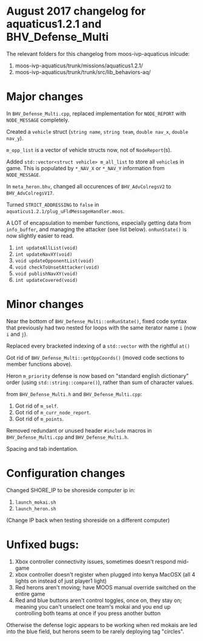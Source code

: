 # August 2017 changelog for aquaticus1.2.1 and BHV_Defense_Multi

The relevant folders for this changelog from moos-ivp-aquaticus inlcude:

1. moos-ivp-aquaticus/trunk/missions/aquaticus1.2.1/
1. moos-ivp-aquaticus/trunk/trunk/src/lib_behaviors-aq/

# Major changes

In `BHV_Defense_Multi.cpp`, replaced implementation for `NODE_REPORT` with `NODE_MESSAGE` completely.

Created a `vehicle` struct (`string name`, `string team`, `double nav_x`, `double nav_y`).

`m_opp_list` is a vector of vehicle structs now, not of `NodeReport`(s).

Added `std::vector<struct vehicle> m_all_list` to store all `vehicle`s in game. This is populated by `*_NAV_X` or `*_NAV_Y` information from `NODE_MESSAGE`.

In `meta_heron.bhv`, changed all occurences of `BHV_AdvColregsV2` to `BHV_AdvColregsV17`.

Turned `STRICT_ADDRESSING` to `false` in `aquaticus1.2.1/plug_uFldMessageHandler.moos`.

A LOT of encapsulation to member functions, especially getting data from `info_buffer`, and managing the attacker (see list below). `onRunState()` is now slightly easier to read.
	
1. `int updateAllList(void)`
1. `int updateNavXY(void)`
1. `void updateOpponentList(void)`
1. `void checkToUnsetAttacker(void)`
1. `void publishNavXY(void)`
1. `int updateCovered(void)`

# Minor changes

Near the bottom of `BHV_Defense_Multi::onRunState()`, fixed code syntax that previously had two nested for loops with the same iterator name `i` (now `i` and `j`).

Replaced every bracketed indexing of a `std::vector` with the rightful `at()`

Got rid of `BHV_Defense_Multi::getOppCoords()` (moved code sections to member functions above).

Heron `m_priority` defense is now based on "standard english dictionary" order (using `std::string::compare()`), rather than sum of character values.

from `BHV_Defense_Multi.h` and `BHV_Defense_Multi.cpp`:

1. Got rid of `m_self`.
1. Got rid of `m_curr_node_report`.
1. Got rid of `m_points`.

Removed redundant or unused header `#include` macros in `BHV_Defense_Multi.cpp` and `BHV_Defense_Multi.h`.

Spacing and tab indentation.

# Configuration changes

Changed SHORE_IP to be shoreside computer ip in:

1. `launch_mokai.sh`
1. `launch_heron.sh`

(Change IP back when testing shoreside on a different computer)

# Unfixed bugs:

1. Xbox controller connectivity issues, sometimes doesn't respond mid-game
1. xbox controller doesn't register when plugged into kenya MacOSX (all 4 lights on instead of just player1 light)
1. Red herons aren't moving; have MOOS manual override switched on the entire game
1. Red and blue buttons aren't control toggles, once on, they stay on; meaning you can't unselect one team's mokai and you end up controlling both teams at once if you press another button

Otherwise the defense logic appears to be working when red mokais are led into the blue field, but herons seem to be rarely deploying tag "circles".